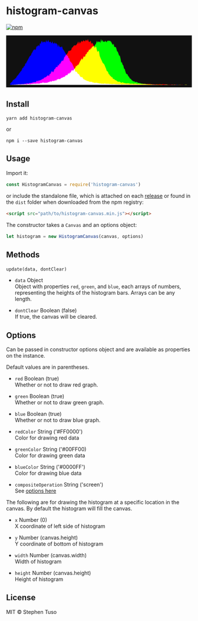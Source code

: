 # histogram-canvas

[![npm](https://img.shields.io/npm/v/histogram-canvas.svg?style=flat-square)](https://www.npmjs.com/package/histogram-canvas)

![Preview Image](https://raw.githubusercontent.com/stephentuso/histogram-canvas/master/preview.png)

## Install

```
yarn add histogram-canvas
```

or

```
npm i --save histogram-canvas
```

## Usage

Import it:

```javascript
const HistogramCanvas = require('histogram-canvas')
```

or include the standalone file, which is attached on each [release](https://github.com/stephentuso/histogram-canvas/releases) or found in the `dist` folder when downloaded from the npm registry:

```html
<script src="path/to/histogram-canvas.min.js"></script>
```

The constructor takes a `Canvas` and an options object:

```javascript
let histogram = new HistogramCanvas(canvas, options)
```

## Methods

`update(data, dontClear)`

 - `data` Object<br>
    Object with properties `red`, `green`, and `blue`, each arrays of numbers, representing the heights of the histogram bars. Arrays can be any length.

 - `dontClear` Boolean (false)<br>
    If true, the canvas will be cleared.

## Options

Can be passed in constructor options object and are available as properties on the instance.

Default values are in parentheses.

 - `red` Boolean (true)<br>
    Whether or not to draw red graph.

 - `green` Boolean (true)<br>
    Whether or not to draw green graph.

 - `blue` Boolean (true)<br>
    Whether or not to draw blue graph.

 - `redColor` String ('#FF0000')<br>
    Color for drawing red data

 - `greenColor` String ('#00FF00)<br>
    Color for drawing green data

 - `blueColor` String ('#0000FF')<br>
    Color for drawing blue data

 - `compositeOperation` String ('screen')<br>
    See [options here](https://developer.mozilla.org/en-US/docs/Web/API/CanvasRenderingContext2D/globalCompositeOperation)

The following are for drawing the histogram at a specific location in the canvas. By default the histogram will fill the canvas.

 - `x` Number (0)<br>
    X coordinate of left side of histogram

 - `y` Number (canvas.height)<br>
    Y coordinate of bottom of histogram

 - `width` Number (canvas.width)<br>
    Width of histogram

 - `height` Number (canvas.height)<Br>
    Height of histogram

## License

MIT © Stephen Tuso
